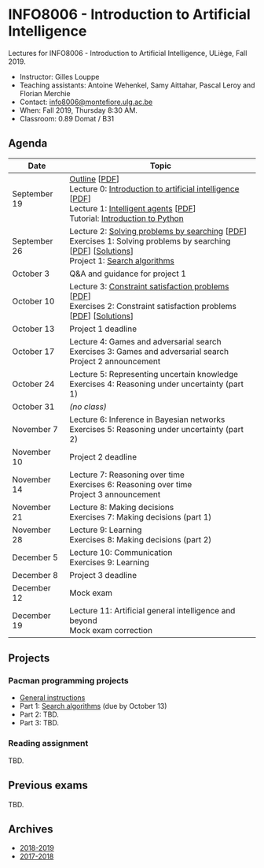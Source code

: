 # INFO8006 - Introduction to Artificial Intelligence

Lectures for INFO8006 - Introduction to Artificial Intelligence, ULiège, Fall 2019.

- Instructor: Gilles Louppe
- Teaching assistants: Antoine Wehenkel, Samy Aittahar, Pascal Leroy and Florian Merchie
- Contact: [info8006@montefiore.ulg.ac.be](mailto:info8006@montefiore.ulg.ac.be)
- When: Fall 2019, Thursday 8:30 AM.
- Classroom: 0.89 Domat / B31

## Agenda

| Date | Topic |
| --- | --- |
| September 19 | [Outline](https://glouppe.github.io/info8006-introduction-to-ai/?p=outline.md) [[PDF](https://glouppe.github.io/info8006-introduction-to-ai/pdf/outline.pdf)]<br>Lecture 0: [Introduction to artificial intelligence](https://glouppe.github.io/info8006-introduction-to-ai/?p=lecture0.md) [[PDF](https://glouppe.github.io/info8006-introduction-to-ai/pdf/lec0.pdf)]<br>Lecture 1: [Intelligent agents](https://glouppe.github.io/info8006-introduction-to-ai/?p=lecture1.md) [[PDF](https://glouppe.github.io/info8006-introduction-to-ai/pdf/lec1.pdf)]<br>Tutorial: [Introduction to Python](https://github.com/glouppe/info8006-introduction-to-ai/tree/master/python-tutorial) |
| September 26 | Lecture 2: [Solving problems by searching](https://glouppe.github.io/info8006-introduction-to-ai/?p=lecture2.md) [[PDF](https://glouppe.github.io/info8006-introduction-to-ai/pdf/lec2.pdf)]<br>Exercises 1: Solving problems by searching [[PDF](https://glouppe.github.io/info8006-introduction-to-ai/pdf/exercises1.pdf)] [[Solutions](https://glouppe.github.io/info8006-introduction-to-ai/pdf/solutions1.pdf)]<br>Project 1: [Search algorithms](https://github.com/glouppe/info8006-introduction-to-ai/tree/master/projects) |
| October 3 | Q&A and guidance for project 1 |
| October 10 | Lecture 3: [Constraint satisfaction problems](https://glouppe.github.io/info8006-introduction-to-ai/?p=lecture3.md) [[PDF](https://glouppe.github.io/info8006-introduction-to-ai/pdf/lec3.pdf)]<br>Exercises 2: Constraint satisfaction problems [[PDF](https://glouppe.github.io/info8006-introduction-to-ai/pdf/exercises2.pdf)] [[Solutions](https://glouppe.github.io/info8006-introduction-to-ai/pdf/solutions2.pdf)]|
| October 13 | Project 1 deadline |
| October 17 | Lecture 4: Games and adversarial search<br>Exercises 3: Games and adversarial search <br>Project 2 announcement |
| October 24 | Lecture 5: Representing uncertain knowledge<br>Exercises 4: Reasoning under uncertainty (part 1) |
| October 31 | *(no class)* |
| November 7 | Lecture 6: Inference in Bayesian networks<br>Exercises 5: Reasoning under uncertainty (part 2) |
| November 10 | Project 2 deadline |
| November 14 | Lecture 7: Reasoning over time<br>Exercises 6: Reasoning over time<br>Project 3 announcement |
| November 21 | Lecture 8: Making decisions<br>Exercises 7: Making decisions (part 1)|
| November 28 | Lecture 9: Learning<br>Exercises 8: Making decisions (part 2) |
| December 5 | Lecture 10: Communication<br>Exercises 9: Learning |
| December 8 | Project 3 deadline |
| December 12 | Mock exam |
| December 19 | Lecture 11: Artificial general intelligence and beyond<br>Mock exam correction |

## Projects

### Pacman programming projects

- [General instructions](https://github.com/glouppe/info8006-introduction-to-ai/tree/master/projects)
- Part 1: [Search algorithms](https://github.com/glouppe/info8006-introduction-to-ai/tree/master/projects/project1) (due by October 13)
- Part 2: TBD.
- Part 3: TBD.

### Reading assignment

TBD.

## Previous exams

TBD.

## Archives

- [2018-2019](https://github.com/glouppe/info8006-introduction-to-ai/tree/info8006-2018)
- [2017-2018](https://github.com/glouppe/info8006-introduction-to-ai/tree/info8006-2017)
